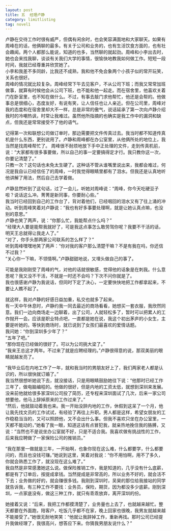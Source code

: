 ```yaml
---
layout: post
title: 五  经理卢静
category: limitlisting
tag: novel1
---
```


卢静在交待工作时很有威严，但偶有闲余时，也会笑容满面地和大家聊天。如果有周峰在的话，他俩聊的最多。有关于公司和业务的，也有生活饮食方面的，也有社会趣闻。两个人都那么能说，知道的也多，当然聊的就起劲。周峰和小李出去时，她也会来找我聊，谈谈有关我们大学的事情，很愉快地教我如何做工作。短短一段时间，我就已经尊重并欣赏她了。<br />
小李和我差不多同龄，比我还不成熟，我和他不免会象两个小孩子似的常开玩笑，关系也很好。<br />
周峰的情况就比较复杂。周峰经常下午去见客户，不从公司下班；而我又常常加班做事，就算有时候他会从公司下班，也不能和他一起走。而在宿舍里，他喜欢关着门在卧室里，也不知在做什么。不过，有事去敲门求他帮忙，他还是会帮的。他做事总是很细心，态度友好，有说有笑，让人信任也让人亲近。但在公司里，周峰对我的态度和在宿舍里却大不一样，总是非常的傲气，说话延承了第一次向卢静介绍我时的冷嘲热讽，时常让我难过。虽然他所指摘的也确实是我工作中的漏洞和缺点，但我还是常常接受不了他的语气。

记得第一次和联想公司做订单时，那边需要把文件传真过去。我当时都不知道传真机是什么东西，更别说用了。卢静和周峰都在办公室里，从他俩所处的地位上，我当然是找周峰帮忙了。
周峰很不耐烦地放下手中正处理的文件，走到传真机前，说：“大家都有很多事要做，所以自己的事一定要搞得定才行。我只教你这一次，你要记清楚了。”<br />
只教一次？这句话也未免太生硬了。这种话不管从谁嘴里说出来，我都会难过，何况是我自认已经信任了的周峰，一时我觉得眼睛里都有了泪水。但我还是认真地听他讲解了用法，然后自己去学着做。

卢静显然听到了这句话，过了一会儿，听她对周峰说：“周峰，你今天吃硬豆子啦？说话这么冲。菁菁是新同事，你要耐心些。”<br />
我当时已经回到自己的工作台了，背对着他们，已经咽回的泪水又有了往上涌的冲动。听到周峰笑着对卢静说：“我也有好多事要处理啊，就是让她认真点嘛，也没别的意思。”<br />
卢静也笑了两声，说：“你那么忙，我能帮点什么吗？”<br />
“经理大人要是能帮我就好了，可是我这点事怎么敢劳驾你呢？我要不干活的话，明天王总就得让我走人了。”<br />
“对了，你手头那两家公司联系的怎么样了？”<br />
听到周峰嘿嘿地笑了两声：“你对我的客户那么清楚干嘛？不是有我在吗，你还信不过我？”<br />
“关心你一下嘛，不领情啊。”卢静甜甜地说，又埋头做自己的事了。

可能是我刚刚受了周峰的气，对他的话就很敏感，觉得他的话象是在刺我。什么意思呢？我又没不干活，不就是一时还不会吗？下次不问你就是了。<br />
我也很感谢卢静为我说话，但同时下定了决心，一定要快快地把工作都拿起来，不要让人瞧不起了。

就这样，我对卢静的好感日益加重，私交也就多了起来。<br />
有一天中午休息时，卢静约我一同去最近的商场看看，她想买一套衣服，我欣然同意。我们一边向商场走一边聊着，出了公司，人就轻松多了，暂时可以把累人的工作抛开一会。应该是职业特点吧，一直都是她在说，我这个初出茅庐的小女生，主要是听她的。等快到商场时，就已说到了女孩们最喜欢的爱情话题。<br />
我问她：“你到深圳多少年了？”<br />
“五年了吧。”<br />
“那你现在已经做的很好了。可以为公司挑大梁了。”<br />
“我来王总这才两年。不过来了就是应聘经理的。”卢静很得意的说，那双美丽的眼睛就越发亮了。

“我毕业后在内地工作了一年，就和我当时的男朋友好上了，我们两家老人都是认识的，所以很快就订婚了。”<br />
我当然很想听她说下去，就没接话，只是用眼睛鼓励她往下说：“他那时已经工作三年了，做电脑编程的。他做的很好，但是内地的工资太低，就想到深圳来发展。没来前他就给很多家深圳公司投了简历，还专程来深圳面试了几次，后来一家公司想要他，他马上辞掉原来的工作过来了。”<br />
“然后，他就鼓动着我也来。我一开始没辞内地的工作，休假到这呆了一个月，他让我先找文员的工作试试，有经验了再往上升职。男人都是这样，希望女朋友的工作稳稳当当的，又可以照顾他，又不会出什么事。但我不喜欢只坐在办公室里，一天都不能动的，”她看了我一眼，知道这话有点冒犯我，就亲热地挽住我的胳膊，又说：“当然也不是说坐办公室就不好，只是不适合我。我喜欢做有挑战性的工作，后来我应聘做了一家保险公司的推销员。”

“我在那里一做就是三年，一开始啊，也象你现在这么难，什么都要学，什么都要问的，而且也没钱可赚。”她说到这里，笑着对我说：“你不用怕啊，用不了多久，你就会熟悉工作了，就没现在这么难了。”<br />
我自然是非常感激她这么说。做保险推销工作，我是知道的，几乎没有什么底薪，都是有了订单后，按提成拿钱。当然提成是非常高的，所以业务不好的，就会活不下去；业务做的好的，就会赚很多钱。我刚到深圳时，吴昊的那位给我接站的同学就告诉我，有三种工作不要找：业务员，保险，期货，因为都没多少底薪。刚到深圳，一点家底没有，做这三种工作，就只有乖乖放弃，离开深圳的份。

她接着又说：“后来，我把工作都摸清楚了，业务量也上去了，也就越来越忙。整天都要在外面跑，陪客户，吃饭几乎都不在家，晚上回家也很晚，我男友就越来越不能接受了。”她很无耐地笑笑：“他就让我辞掉工作，重新再找。那时公司已经提升我做经理了，我很高兴，想答应下来。你猜我男朋友说什么？”
